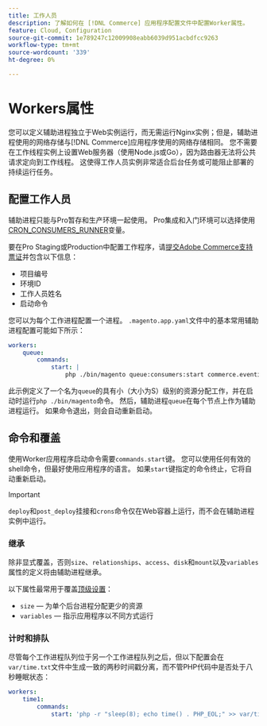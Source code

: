 ```yaml
---
title: 工作人员
description: 了解如何在 [!DNL Commerce] 应用程序配置文件中配置Worker属性。
feature: Cloud, Configuration
source-git-commit: 1e789247c12009908eabb6039d951acbdfcc9263
workflow-type: tm+mt
source-wordcount: '339'
ht-degree: 0%

---
```


# Workers属性

您可以定义辅助进程独立于Web实例运行，而无需运行Nginx实例；但是，辅助进程使用的网络存储与[!DNL Commerce]应用程序使用的网络存储相同。 您不需要在工作线程实例上设置Web服务器（使用Node.js或Go），因为路由器无法将公共请求定向到工作线程。 这使得工作人员实例非常适合后台任务或可能阻止部署的持续运行任务。

## 配置工作人员

辅助进程只能与Pro暂存和生产环境一起使用。 Pro集成和入门环境可以选择使用[CRON_CONSUMERS_RUNNER](../environment/variables-deploy.md#cron_consumers_runner)变量。

要在Pro Staging或Production中配置工作程序，请[提交Adobe Commerce支持票证](https://experienceleague.adobe.com/docs/commerce-knowledge-base/kb/help-center-guide/magento-help-center-user-guide.html?lang=zh-Hans#submit-ticket)并包含以下信息：

- 项目编号
- 环境ID
- 工作人员姓名
- 启动命令

您可以为每个工作进程配置一个进程。 `.magento.app.yaml`文件中的基本常用辅助进程配置可能如下所示：

```yaml
workers:
    queue:
        commands:
            start: |
                php ./bin/magento queue:consumers:start commerce.eventing.event.publish
```

此示例定义了一个名为`queue`的具有小（大小为S）级别的资源分配工作，并在启动时运行`php ./bin/magento`命令。 然后，辅助进程`queue`在每个节点上作为辅助进程运行。 如果命令退出，则会自动重新启动。

## 命令和覆盖

使用Worker应用程序启动命令需要`commands.start`键。 您可以使用任何有效的shell命令，但最好使用应用程序的语言。 如果`start`键指定的命令终止，它将自动重新启动。

>[!IMPORTANT]
>
>`deploy`和`post_deploy`挂接和`crons`命令仅在Web容器上运行，而不会在辅助进程实例中运行。

### 继承

除非显式覆盖，否则`size`、`relationships`、`access`、`disk`和`mount`以及`variables`属性的定义将由辅助进程继承。

以下属性最常用于覆盖[顶级设置](properties.md)：

- `size` — 为单个后台进程分配更少的资源
- `variables` — 指示应用程序以不同方式运行

### 计时和排队

尽管每个工作进程队列位于另一个工作进程队列之后，但以下配置会在`var/time.txt`文件中生成一致的两秒时间戳分离，而不管PHP代码中是否处于八秒睡眠状态：

```yaml
workers:
    time1:
        commands:
            start: 'php -r "sleep(8); echo time() . PHP_EOL;" >> var/time.txt& sleep 2'
```
